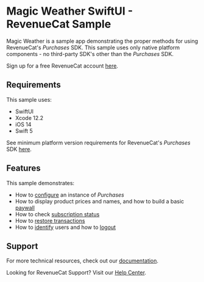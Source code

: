 #  Magic Weather SwiftUI - RevenueCat Sample

Magic Weather is a sample app demonstrating the proper methods for using RevenueCat's *Purchases* SDK. This sample uses only native platform components - no third-party SDK's other than the *Purchases* SDK.

Sign up for a free RevenueCat account [here](https://www.revenuecat.com).

## Requirements

This sample uses:

- SwiftUI
- Xcode 12.2
- iOS 14
- Swift 5

See minimum platform version requirements for RevenueCat's *Purchases* SDK [here](https://github.com/RevenueCat/purchases-ios/blob/develop/Package.swift#L65).

## Features

This sample demonstrates:

- How to [configure](Shared/Sources/Lifecycle/MagicWeatherApp.swift) an instance of *Purchases*
- How to display product prices and names, and how to build a basic [paywall](Shared/Sources/Views/PaywallView.swift)
-  How to check [subscription status](Shared/Sources/Views/WeatherView#L58)
- How to [restore transactions](Shared/Sources/Views/UserView.swift#L72)
- How to [identify](Shared/Sources/ViewModels/UserViewModel.swift) users and how to [logout](Shared/Sources/ViewModels/UserViewModel.swift)

## Support

For more technical resources, check out our [documentation](https://docs.revenuecat.com).

Looking for RevenueCat Support? Visit our [Help Center](https://support.revenuecat.com/hc/en-us).
